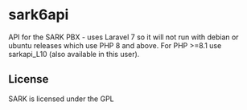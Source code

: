 
# sark6api

API for the SARK PBX - uses Laravel 7 so it will not run with debian or ubuntu releases which use PHP 8 and above.  For PHP >=8.1 use sarkapi_L10 (also available in this user).


## License

SARK is licensed under the GPL
